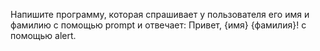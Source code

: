 Напишите программу, которая спрашивает у пользователя его имя и фамилию с помощью prompt и отвечает: Привет, {имя} {фамилия}! с помощью alert.
